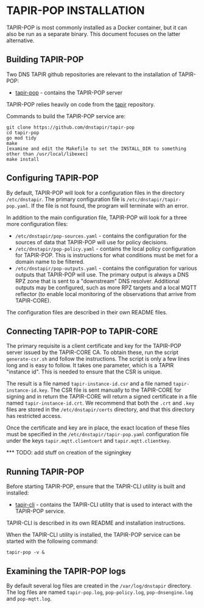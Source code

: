 # TAPIR-POP INSTALLATION

TAPIR-POP is most commonly installed as a Docker container, but it can also be run as a separate binary. 
This document focuses on the latter alternative.

## Building TAPIR-POP

Two DNS TAPIR github repositories are relevant to the installation of TAPIR-POP:

* [tapir-pop](https://github.com/dnstapir/tapir-pop) - contains the TAPIR-POP server

TAPIR-POP relies heavily on code from the [tapir](https://github.com/dnstapir/tapir) repository.

Commands to build the TAPIR-POP service are:

```
git clone https://github.com/dnstapir/tapir-pop
cd tapir-pop
go mod tidy
make
[examine and edit the Makefile to set the INSTALL_DIR to something other than /usr/local/libexec]
make install
```

## Configuring TAPIR-POP

By default, TAPIR-POP will look for a configuration files in the directory `/etc/dnstapir`. The primary configuration file is `/etc/dnstapir/tapir-pop.yaml`. If the file is not found, the program will terminate with an error.

In addition to the main configuration file, TAPIR-POP will look for a three more configuration files:

* `/etc/dnstapir/pop-sources.yaml` - contains the configuration for the sources of data that TAPIR-POP will use for policy decisions.
* `/etc/dnstapir/pop-policy.yaml` - contains the local policy configuration for TAPIR-POP. This is instructions for what conditions must be met for a domain name to be filtered.
* `/etc/dnstapir/pop-outputs.yaml` - contains the configuration for various outputs that TAPIR-POP will use. The primary output is always a DNS RPZ zone that is sent to a "downstream" DNS resolver. Additional outputs may be configured, such as more RPZ targets and a local MQTT reflector (to enable local monitoring of the observations that arrive from TAPIR-CORE).

The configuration files are described in their own README files.

## Connecting TAPIR-POP to TAPIR-CORE

The primary requisite is a client certificate and key for the TAPIR-POP server issued by the TAPIR-CORE CA. To obtain these, run the script
`generate-csr.sh` and follow the instructions. The script is only a few lines long and is easy to follow. It takes one parameter, which is a TAPIR "instance id". This is needed to ensure that the CSR is unique.

The result is a file named `tapir-instance-id.csr` and a file named `tapir-instance-id.key`. The CSR file is sent manually to the TAPIR-CORE for signing and in return the TAPIR-CORE will return a signed certificate in a file named `tapir-instance-id.crt`. We recommend that both the `.crt` and `.key` files are stored in the `/etc/dnstapir/certs` directory, and that this directory has restricted access.

Once the certificate and key are in place, the exact location of these files must be specified in the `/etc/dnstapir/tapir-pop.yaml` configuration file
under the keys `tapir.mqtt.clientcert` and `tapir.mqtt.clientkey`.

*** TODO: add stuff on creation of the signingkey

## Running TAPIR-POP

Before starting TAPIR-POP, ensure that the TAPIR-CLI utility is built and installed:

* [tapir-cli](https://github.com/dnstapir/tapir-cli) - contains the TAPIR-CLI utility that is used to interact with the TAPIR-POP service.

TAPIR-CLI is described in its own README and installation instructions.

When the TAPIR-CLI utility is installed, the TAPIR-POP service can be started with the following command:

```
tapir-pop -v &
```

## Examining the TAPIR-POP logs

By default several log files are created in the `/var/log/dnstapir` directory. The log files are named `tapir-pop.log`, `pop-policy.log`, 
`pop-dnsengine.log` and `pop-mqtt.log`. 